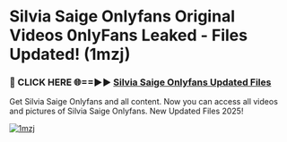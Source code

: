 # Silvia Saige Onlyfans Original Videos 0nlyFans Leaked - Files Updated! (1mzj)

<h3>🔴 CLICK HERE 🌐==►► <a href="https://tinyurl.com/2wckxsce" rel="nofollow">Silvia Saige Onlyfans Updated Files</a></h3>

Get Silvia Saige Onlyfans and all content. Now you can access all videos and pictures of Silvia Saige Onlyfans. New Updated Files 2025!

[![1mzj](https://i.imgur.com/AFduVYN.gif)](https://tinyurl.com/2wckxsce)
